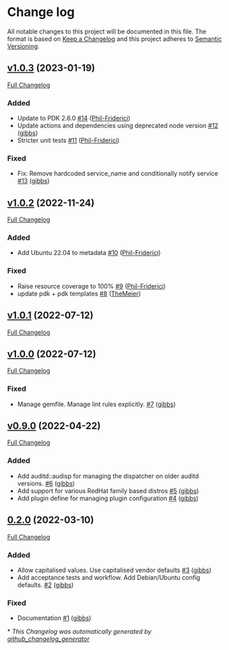 # Change log

All notable changes to this project will be documented in this file. The format is based on [Keep a Changelog](http://keepachangelog.com/en/1.0.0/) and this project adheres to [Semantic Versioning](http://semver.org).

## [v1.0.3](https://github.com/gibbs/puppet-auditd/tree/v1.0.3) (2023-01-19)

[Full Changelog](https://github.com/gibbs/puppet-auditd/compare/v1.0.2...v1.0.3)

### Added

- Update to PDK 2.6.0 [\#14](https://github.com/gibbs/puppet-auditd/pull/14) ([Phil-Friderici](https://github.com/Phil-Friderici))
- Update actions and dependencies using deprecated node version [\#12](https://github.com/gibbs/puppet-auditd/pull/12) ([gibbs](https://github.com/gibbs))
- Stricter unit tests [\#11](https://github.com/gibbs/puppet-auditd/pull/11) ([Phil-Friderici](https://github.com/Phil-Friderici))

### Fixed

- Fix: Remove hardcoded service\_name and conditionally notify service [\#13](https://github.com/gibbs/puppet-auditd/pull/13) ([gibbs](https://github.com/gibbs))

## [v1.0.2](https://github.com/gibbs/puppet-auditd/tree/v1.0.2) (2022-11-24)

[Full Changelog](https://github.com/gibbs/puppet-auditd/compare/v1.0.1...v1.0.2)

### Added

- Add Ubuntu 22.04 to metadata [\#10](https://github.com/gibbs/puppet-auditd/pull/10) ([Phil-Friderici](https://github.com/Phil-Friderici))

### Fixed

- Raise resource coverage to 100% [\#9](https://github.com/gibbs/puppet-auditd/pull/9) ([Phil-Friderici](https://github.com/Phil-Friderici))
- update pdk + pdk templates [\#8](https://github.com/gibbs/puppet-auditd/pull/8) ([TheMeier](https://github.com/TheMeier))

## [v1.0.1](https://github.com/gibbs/puppet-auditd/tree/v1.0.1) (2022-07-12)

[Full Changelog](https://github.com/gibbs/puppet-auditd/compare/v1.0.0...v1.0.1)

## [v1.0.0](https://github.com/gibbs/puppet-auditd/tree/v1.0.0) (2022-07-12)

[Full Changelog](https://github.com/gibbs/puppet-auditd/compare/v0.9.0...v1.0.0)

### Fixed

- Manage gemfile. Manage lint rules explicitly. [\#7](https://github.com/gibbs/puppet-auditd/pull/7) ([gibbs](https://github.com/gibbs))

## [v0.9.0](https://github.com/gibbs/puppet-auditd/tree/v0.9.0) (2022-04-22)

[Full Changelog](https://github.com/gibbs/puppet-auditd/compare/0.2.0...v0.9.0)

### Added

- Add auditd::audisp for managing the dispatcher on older auditd versions. [\#6](https://github.com/gibbs/puppet-auditd/pull/6) ([gibbs](https://github.com/gibbs))
- Add support for various RedHat family based distros [\#5](https://github.com/gibbs/puppet-auditd/pull/5) ([gibbs](https://github.com/gibbs))
- Add plugin define for managing plugin configuration [\#4](https://github.com/gibbs/puppet-auditd/pull/4) ([gibbs](https://github.com/gibbs))

## [0.2.0](https://github.com/gibbs/puppet-auditd/tree/0.2.0) (2022-03-10)

[Full Changelog](https://github.com/gibbs/puppet-auditd/compare/4ec932c1a3f15bd765d8d3eb262c1682ecdac624...0.2.0)

### Added

- Allow capitalised values. Use capitalised vendor defaults [\#3](https://github.com/gibbs/puppet-auditd/pull/3) ([gibbs](https://github.com/gibbs))
- Add acceptance tests and workflow. Add Debian/Ubuntu config defaults. [\#2](https://github.com/gibbs/puppet-auditd/pull/2) ([gibbs](https://github.com/gibbs))

### Fixed

- Documentation [\#1](https://github.com/gibbs/puppet-auditd/pull/1) ([gibbs](https://github.com/gibbs))



\* *This Changelog was automatically generated by [github_changelog_generator](https://github.com/github-changelog-generator/github-changelog-generator)*
